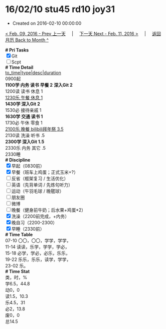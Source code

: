 # 16/02/10 stu45 rd10 joy31

- Created on 2016-02-10 00:00:00

[< Feb. 09, 2016 - Prev 上一天](/_archived/lifelogs/2016/02/d09.md) &nbsp; &nbsp; | &nbsp; &nbsp; [下一天 Next - Feb. 11, 2016 >](/_archived/lifelogs/2016/02/d11.md) &nbsp; &nbsp; |  &nbsp; &nbsp; [返回月历 Back to Month ^](/_archived/lifelogs/2016/02/index.md)
<br/><div><b># Pri Tasks</b></div><div><input checked="true" type="checkbox"/>Git</div><div><input type="checkbox"/>Scpt</div><div><b># Time Detail</b></div><div><u>to_time|type|desc|duration</u></div><div>0900起</div><div><b>1100学 内务 读书 早餐 2</b> <b>深入Git 2</b></div><div>1200读 读书 休息 1</div><div><u>1230乐 午餐 休息 1</u></div><div><b>1430学 深入Git 2</b></div><div>1530必 接待亲戚 1</div><div><b>1630学 交通 读书 1</b></div><div>1730必 午休 零食 1</div><div><u>2100乐 晚餐 bilibili拜年祭 3.5</u></div><div>2130读 洗澡 听书 .5</div><div><b>2300学 深入Git 1.5</b></div><div>2330乐 内务 其它 .5</div><div>2330睡</div><div><b># Discipline</b></div><div><input checked="true" type="checkbox"/>早起（0830前）</div><div><input checked="true" type="checkbox"/>早餐（班车上鸡蛋；正式玉米+?）</div><div><input type="checkbox"/>反省（框架复习 / 生活优化）</div><div><input type="checkbox"/>英语（先背单词 / 先炼句听力）</div><div><input type="checkbox"/>运动（午羽毛球 / 晚毽球）</div><div><input type="checkbox"/>朋友圈</div><div><input type="checkbox"/>微博</div><div><input type="checkbox"/>晚餐（健身前牛奶；后水果+鸡蛋*2）</div><div><input checked="true" type="checkbox"/>洗澡（2200前完成，+内务）</div><div><input checked="true" type="checkbox"/>晚自习（2200-2300）</div><div><input checked="true" type="checkbox"/>早睡（2330前）</div><div><b># Time Table</b></div><div>07-10 〇〇，〇〇，学学，学学，</div><div>11-14 读读，乐学，学学，学必，</div><div>15-18 必学，学必，必乐，乐乐，</div><div>19-22 乐乐，乐乐，读学，学学，</div><div>23-02 乐。</div><div><b># Time Stat</b></div><div>类，时，%</div><div>学6.5，44.8</div><div>动0，0</div><div>读1.5，10.3</div><div>乐4.5，31</div><div>必2，13.8</div><div>废0，0</div><div>总14.5</div>
